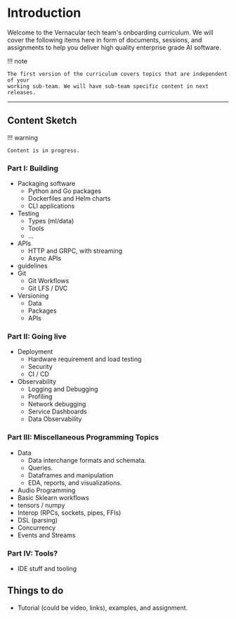 # Introduction

Welcome to the Vernacular tech team's onboarding curriculum. We will cover the
following items here in form of documents, sessions, and assignments to help you
deliver high quality enterprise grade AI software.

!!! note

    The first version of the curriculum covers topics that are independent of your
    working sub-team. We will have sub-team specific content in next releases.

---

## Content Sketch

!!! warning

    Content is in progress.
    
### Part I: Building

- Packaging software
    - Python and Go packages
    - Dockerfiles and Helm charts
    - CLI applications
- Testing
    - Types (ml/data)
    - Tools
    - ...
- APIs
    - HTTP and GRPC, with streaming
    - Async APIs
- guidelines
- Git
    - Git Workflows
    - Git LFS / DVC
- Versioning
    - Data
    - Packages
    - APIs

### Part II: Going live
- Deployment
    - Hardware requirement and load testing
    - Security
    - CI / CD
- Observability
    - Logging and Debugging
    - Profiling
    - Network debugging
    - Service Dashboards
    - Data Observability

### Part III: Miscellaneous Programming Topics
- Data
    - Data interchange formats and schemata.
    - Queries.
    - Dataframes and manipulation
    - EDA, reports, and visualizations.
- Audio Programming
- Basic Sklearn workflows
- tensors / numpy
- Interop (RPCs, sockets, pipes, FFIs)
- DSL (parsing)
- Concurrency
- Events and Streams

### Part IV: Tools?

- IDE stuff and tooling

## Things to do

+ Tutorial (could be video, links), examples, and assignment.
